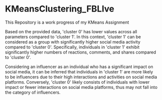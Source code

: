 # KMeansClustering_FBLIve
This Repository is a work progress of my KMeans Assignment



Based on the provided data, 'cluster 0' has lower values across all parameters compared to 'cluster 1'. In this context, 'cluster 1' can be considered as a group with significantly higher social media activity compared to 'cluster 0'. Specifically, individuals in 'cluster 1' exhibit significantly higher numbers of reactions, comments, and shares compared to 'cluster 0'.

Considering an influencer as an individual who has a significant impact on social media, it can be inferred that individuals in 'cluster 1' are more likely to be influencers due to their high interactions and activities on social media platforms. Conversely, 'cluster 0' likely consists of individuals with lower impact or fewer interactions on social media platforms, thus may not fall into the category of influencers.
